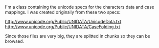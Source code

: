 I'm a class containing the unicode specs for the characters data and case mappings.  I was created originally from these two specs:

http://www.unicode.org/Public/UNIDATA/UnicodeData.txt
http://www.unicode.org/Public/UNIDATA/CaseFolding.txt


Since those files are very big, they are splitted in chunks so they can be browsed.